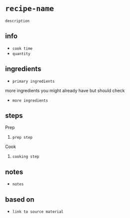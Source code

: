 # `recipe-name`

`description`

## info

* `cook time`
* `quantity`

## ingredients

* `primary ingredients`

more ingredients you might already have but should check

* `more ingredients`

## steps

Prep

1. `prep step`

Cook

1. `cooking step`

## notes

* `notes`

## based on

* `link to source material`
